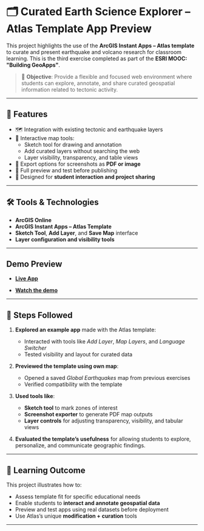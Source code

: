 # 🗂️ Curated Earth Science Explorer – Atlas Template App Preview

This project highlights the use of the **ArcGIS Instant Apps – Atlas template** to curate and present earthquake and volcano research for classroom learning. This is the third exercise completed as part of the **ESRI MOOC: "Building GeoApps"**.

> 🎯 **Objective**: Provide a flexible and focused web environment where students can explore, annotate, and share curated geospatial information related to tectonic activity.

---

## 🌟 Features

- 🗺️ Integration with existing tectonic and earthquake layers
- 🧭 Interactive map tools:
  - Sketch tool for drawing and annotation
  - Add curated layers without searching the web
  - Layer visibility, transparency, and table views
- 🧾 Export options for screenshots as **PDF or image**
- 🧰 Full preview and test before publishing
- 🧠 Designed for **student interaction and project sharing**

---

## 🛠 Tools & Technologies

- **ArcGIS Online**
- **ArcGIS Instant Apps – Atlas Template**
- **Sketch Tool**, **Add Layer**, and **Save Map** interface
- **Layer configuration and visibility tools**

---

## Demo Preview

  - **[Live App](https://mooc11.maps.arcgis.com/apps/instant/atlas/index.html?appid=2477e9c0995a4e3bbec0859d26131298&webmap=7c17581f8cbc4595b593327c667d005f)**

  - **[Watch the demo](https://drive.google.com/file/d/1JCu8ULpWLUzyKYTPIdEgbfleydOorlrD/view?usp=drive_link)**

---
## 🧩 Steps Followed

1. **Explored an example app** made with the Atlas template:
   - Interacted with tools like *Add Layer*, *Map Layers*, and *Language Switcher*
   - Tested visibility and layout for curated data

2. **Previewed the template using own map**:
   - Opened a saved *Global Earthquakes* map from previous exercises
   - Verified compatibility with the template

3. **Used tools like**:
   - **Sketch tool** to mark zones of interest
   - **Screenshot exporter** to generate PDF map outputs
   - **Layer controls** for adjusting transparency, visibility, and tabular views

4. **Evaluated the template’s usefulness** for allowing students to explore, personalize, and communicate geographic findings.

---

## 📖 Learning Outcome

This project illustrates how to:

- Assess template fit for specific educational needs
- Enable students to **interact and annotate geospatial data**
- Preview and test apps using real datasets before deployment
- Use Atlas’s unique **modification + curation** tools

---
